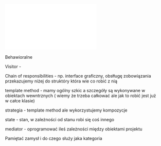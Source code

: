 ![DesignPatterns3](/Notatki/Semestr%202/Programowanie%20obiektowe/Wyk%C5%82ady/Wyk%C5%82ad%2010/DesignPatterns3.pdf)

Behawioralne

Visitor - 

Chain of responsibilities - np. interface graficzny, obsłługę zobowiązania przekazujemy niżej do struktóry która wie co robić z nią

template method - mamy ogólny szkic a szczegóły są wykonywane w obiektach wewntrznych ( wiemy że trzeba całkować ale jak to robić jest już w całce klasie)

strategia - template method ale wykorzystujemy kompozycje

state - stan, w zależności od stanu robi się coś innego

mediator - oprogramować ileś zależności między obiektami projektu





Pamiętać zamysł i do czego służy jaka kategoria